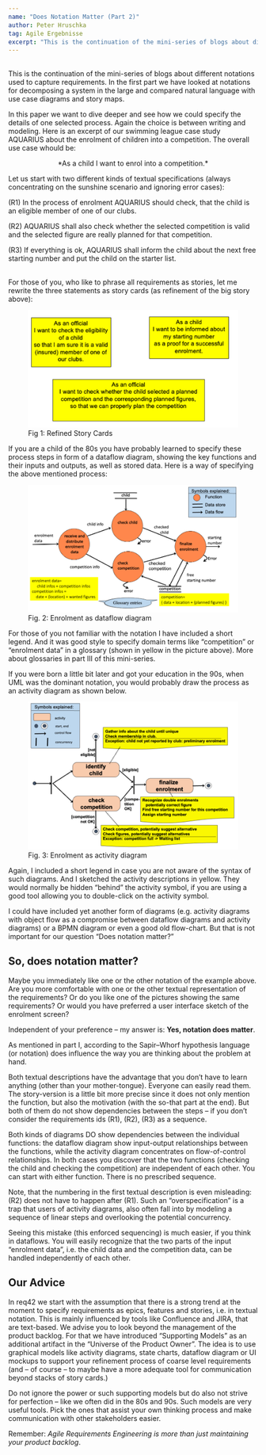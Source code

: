 ```yaml
---
name: "Does Notation Matter (Part 2)"
author: Peter Hruschka
tag: Agile Ergebnisse
excerpt: "This is the continuation of the mini-series of blogs about different notations used to capture requirements. In the first part we have looked at notations for decomposing a system in the large and compared natural language with use case diagrams and story maps."
---
```

<br>
This is the continuation of the mini-series of blogs about different notations used to capture requirements. In the first part we have looked at notations for decomposing a system in the large and compared natural language with use case diagrams and story maps.

In this paper we want to dive deeper and see how we could specify the details of one selected process. Again the choice is between writing and modeling. Here is an excerpt of our swimming league case study AQUARIUS about the enrolment of children into a competition. The overall use case whould be:

<p style="text-align: center" markdown="1">*As a child I want to enrol into a competition.*</p>

Let us start with two different kinds of textual specifications (always concentrating on the sunshine scenario and ignoring error cases):

(R1) In the process of enrolment AQUARIUS should check, that the child is an eligible member of one of our clubs.

(R2) AQUARIUS shall also check whether the selected competition is valid and the selected figure are really planned for that competition.

(R3) If everything is ok, AQUARIUS shall inform the child about the next free starting number and put the child on the starter list.
<br> <br>

For those of you, who like to phrase all requirements as stories, let me rewrite the three statements as story cards (as refinement of the big story above):

<figure>
  <img class="max800" src="images/blog/doesNotationMatter6.png"/>
  <figcaption>Fig 1: Refined Story Cards</figcaption>
</figure>

If you are a child of the 80s you have probably learned to specify these process steps in form of a dataflow diagram, showing the key functions and their inputs and outputs, as well as stored data. Here is a way of specifying the above mentioned process:

<figure>
  <img class="max800" src="images/blog/doesNotationMatter4.png"/>
  <figcaption>Fig. 2: Enrolment as dataflow diagram</figcaption>
</figure>

For those of you not familiar with the notation I have included a short legend. And it was good style to specify domain terms like “competition” or “enrolment data” in a glossary (shown in yellow in the picture above). More about glossaries in part III of this mini-series.

If you were born a little bit later and got your education in the 90s, when UML was the dominant notation, you would probably draw the process as an activity diagram as shown below.

<figure>
  <img class="max800" src="images/blog/doesNotationMatter5.png"/>
  <figcaption>Fig. 3: Enrolment as activity diagram</figcaption>
</figure>

Again, I included a short legend in case you are not aware of the syntax of such diagrams. And I sketched the activity descriptions in yellow. They would normally be hidden “behind” the activity symbol, if you are using a good tool allowing you to double-click on the activity symbol.

I could have included yet another form of diagrams (e.g. activity diagrams with object flow as a compromise between dataflow diagrams and activity diagrams) or a BPMN diagram or even a good old flow-chart. But that is not important for our question “Does notation matter?”

## So, does notation matter?

Maybe you immediately like one or the other notation of the example above. Are you more comfortable with one or the other textual representation of the requirements? Or do you like one of the pictures showing the same requirements? Or would you have preferred a user interface sketch of the enrolment screen?

Independent of your preference – my answer is: **Yes, notation does matter**.

As mentioned in part I, according to the Sapir–Whorf hypothesis language (or notation) does influence the way you are thinking about the problem at hand.

Both textual descriptions have the advantage that you don’t have to learn anything (other than your mother-tongue). Everyone can easily read them. The story-version is a little bit more precise since it does not only mention the function, but also the motivation (with the so-that part at the end). But both of them do not show dependencies between the steps – if you don’t consider the requirements ids (R1), (R2), (R3) as a sequence.

Both kinds of diagrams DO show dependencies between the individual functions: the dataflow diagram show input-output relationships between the functions, while the activity diagram concentrates on flow-of-control relationships. In both cases you discover that the two functions (checking the child and checking the competition) are independent of each other. You can start with either function. There is no prescribed sequence.

Note, that the numbering in the first textual description is even misleading: (R2) does not have to happen after (R1). Such an “overspecification” is a trap that users of activity diagrams, also often fall into by modeling a sequence of linear steps and overlooking the potential concurrency.

Seeing this mistake (this enforced sequencing) is much easier, if you think in dataflows. You will easily recognize that the two parts of the input “enrolment data”, i.e. the child data and the competition data, can be handled independently of each other.

## Our Advice

In req42 we start with the assumption that there is a strong trend at the moment to specify requirements as epics, features and stories, i.e. in textual notation. This is mainly influenced by tools like Confluence and JIRA, that are text-based. We advise you to look beyond the management of the product backlog. For that we have introduced “Supporting Models” as an additional artifact in the “Universe of the Product Owner”. The idea is to use graphical models like activity diagrams, state charts, dataflow diagram or UI mockups to support your refinement process of coarse level requirements (and – of course – to maybe have a more adequate tool for communication beyond stacks of story cards.)

Do not ignore the power or such supporting models but do also not strive for perfection – like we often did in the 80s and 90s. Such models are very useful tools. Pick the ones that assist your own thinking process and make communication with other stakeholders easier.

Remember: *Agile Requirements Engineering is more than just maintaining your product backlog*.

